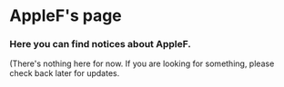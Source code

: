 # AppleF's page
### Here you can find notices about AppleF.

(There's nothing here for now. If you are looking for something, please check back later for updates.
